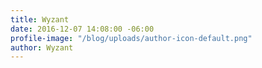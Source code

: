```yaml
---
title: Wyzant
date: 2016-12-07 14:08:00 -06:00
profile-image: "/blog/uploads/author-icon-default.png"
author: Wyzant
---
```


